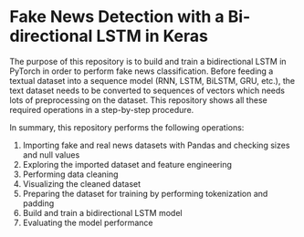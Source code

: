 # Fake News Detection with a Bi-directional LSTM in Keras

The purpose of this repository is to build and train a bidirectional LSTM in PyTorch in order to perform fake news classification. Before feeding a textual dataset into a sequence model (RNN, LSTM, BiLSTM, GRU, etc.), the text dataset needs to be converted to sequences of vectors which needs lots of preprocessing on the dataset. This repository shows all these required operations in a step-by-step procedure.

In summary, this repository performs the following operations:
1. Importing fake and real news datasets with Pandas and checking sizes and null values
2. Exploring the imported dataset and feature engineering
3. Performing data cleaning
4. Visualizing the cleaned dataset
5. Preparing the dataset for training by performing tokenization and padding
6. Build and train a bidirectional LSTM model
7. Evaluating the model performance
